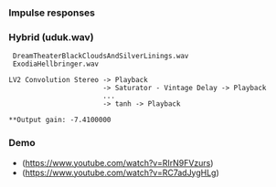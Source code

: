 ### Impulse responses


### Hybrid (uduk.wav)
```
 DreamTheaterBlackCloudsAndSilverLinings.wav
 ExodiaHellbringer.wav
```

```
LV2 Convolution Stereo -> Playback
                       -> Saturator - Vintage Delay -> Playback
                       ...
                       -> tanh -> Playback
                       
**Output gain: -7.4100000
```                       

### Demo

- (https://www.youtube.com/watch?v=RIrN9FVzurs)
- (https://www.youtube.com/watch?v=RC7adJygHLg)
